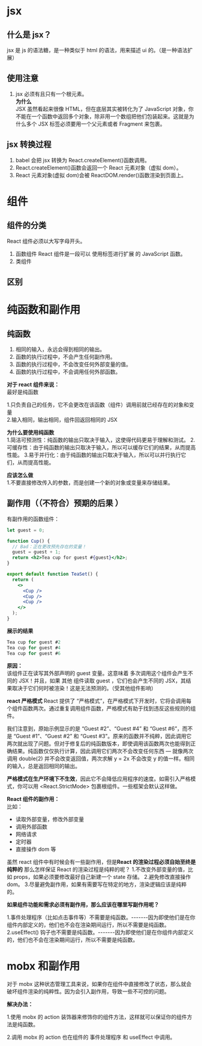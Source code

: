 # jsx

## 什么是 jsx？

jsx 是 js 的语法糖，是一种类似于 html 的语法，用来描述 ui 的。（是一种语法扩展）

## 使用注意

1. jsx 必须有且只有一个根元素。  
   **为什么**  
   JSX 虽然看起来很像 HTML，但在底层其实被转化为了 JavaScript 对象，你不能在一个函数中返回多个对象，除非用一个数组把他们包装起来。这就是为什么多个 JSX 标签必须要用一个父元素或者 Fragment 来包裹。

## jsx 转换过程

1. babel 会把 jsx 转换为 React.createElement()函数调用。
2. React.createElement()函数会返回一个 React 元素对象（虚拟 dom）。
3. React 元素对象(虚拟 dom)会被 ReactDOM.render()函数渲染到页面上。

# 组件

## 组件的分类

React 组件必须以大写字母开头。

1. 函数组件
   React 组件是一段可以 使用标签进行扩展 的 JavaScript 函数。
2. 类组件

## 区别

# 纯函数和副作用

## 纯函数

1. 相同的输入，永远会得到相同的输出。
2. 函数的执行过程中，不会产生任何副作用。
3. 函数的执行过程中，不会改变任何外部变量的值。
4. 函数的执行过程中，不会调用任何外部函数。

**对于 react 组件来说：**  
最好是纯函数

1.只负责自己的任务，它不会更改在该函数（组件）调用前就已经存在的对象和变量  
2.输入相同，输出相同，组件回返回相同的 JSX

**为什么要使用纯函数**  
1.简洁可预测性：纯函数的输出只取决于输入，这使得代码更易于理解和测试。 2.可缓存性：由于纯函数的输出只取决于输入，所以可以缓存它们的结果，从而提高性能。 3.易于并行化：由于纯函数的输出只取决于输入，所以可以并行执行它们，从而提高性能。

**应该怎么做**  
1.不要直接修改传入的参数，而是创建一个新的对象或变量来存储结果。

## 副作用（（不符合）预期的后果 ）

有副作用的函数组件：

```jsx
let guest = 0;

function Cup() {
  // Bad：正在更改预先存在的变量！
  guest = guest + 1;
  return <h2>Tea cup for guest #{guest}</h2>;
}

export default function TeaSet() {
  return (
    <>
      <Cup />
      <Cup />
      <Cup />
    </>
  );
}
```

**展示的结果**

```jsx
Tea cup for guest #2
Tea cup for guest #4
Tea cup for guest #6
```

**原因：**  
该组件正在读写其外部声明的 guest 变量。这意味着 多次调用这个组件会产生不同的 JSX！并且，如果 其他 组件读取 guest ，它们也会产生不同的 JSX，其结果取决于它们何时被渲染！这是无法预测的。（受其他组件影响）

**react 严格模式**
React 提供了 “严格模式”，在严格模式下开发时，它将会调用每个组件函数两次。通过重复调用组件函数，严格模式有助于找到违反这些规则的组件。

我们注意到，原始示例显示的是 “Guest #2”、“Guest #4” 和 “Guest #6”，而不是 “Guest #1”、“Guest #2” 和 “Guest #3”。原来的函数并不纯粹，因此调用它两次就出现了问题。但对于修复后的纯函数版本，即使调用该函数两次也能得到正确结果。纯函数仅仅执行计算，因此调用它们两次不会改变任何东西 — 就像两次调用 double(2) 并不会改变返回值，两次求解 y = 2x 不会改变 y 的值一样。相同的输入，总是返回相同的输出。

**严格模式在生产环境下不生效**，因此它不会降低应用程序的速度。如需引入严格模式，你可以用 <React.StrictMode> 包裹根组件。一些框架会默认这样做。

**React 组件的副作用：**  
比如：

- 读取外部变量，修改外部变量
- 调用外部函数
- 网络请求
- 定时器
- 直接操作 dom 等

虽然 react 组件中有时候会有一些副作用，但是**React 的渲染过程必须自始至终是纯粹的**
那么怎样保证 React 的渲染过程是纯粹的呢？ 1.不改变外部变量的值，比如 props，如果必须要修改最好自己新建一个 state 存储。 2.避免修改直接操作 dom。 3.尽量避免副作用，如果有需要写在特定的地方，渲染逻辑应该是纯粹的。

**如果组件功能和需求必须有副作用，那么应该在哪里写副作用呢？**

1.事件处理程序（比如点击事件等）不需要是纯函数。-------因为即使他们是在你组件内部定义的，他们也不会在渲染期间运行，所以不需要是纯函数。  
2.useEffect() 钩子也不需要是纯函数。-------因为即使他们是在你组件内部定义的，他们也不会在渲染期间运行，所以不需要是纯函数。

# mobx 和副作用

对于 mobx 这种状态管理工具来说，如果你在组件中直接修改了状态，那么就会破坏组件渲染的纯粹性。因为会引入副作用，导致一些不可控的问题。

**解决办法：**

1.使用 mobx 的 action 装饰器来修饰你的组件方法，这样就可以保证你的组件方法是纯函数。

2.调用 mobx 的 action 也在组件的 事件处理程序 和 useEffect 中调用。
